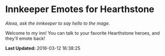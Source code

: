 # Innkeeper Emotes for Hearthstone
*Alexa, ask the innkeeper to say hello to the mage.*

Welcome to my inn! You can talk to your favorite Hearthstone heroes, and they'll emote back!

**Last Updated:** 2016-03-12 16:38:25